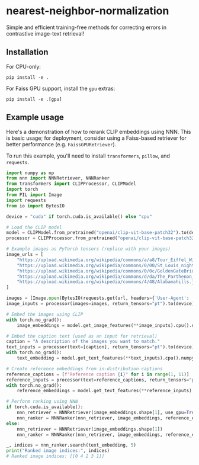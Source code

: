 # nearest-neighbor-normalization
Simple and efficient training-free methods for correcting errors in contrastive image-text retrieval!


## Installation

For CPU-only:
```
pip install -e .
```

For Faiss GPU support, install the `gpu` extras:
```
pip install -e .[gpu]
```


## Example usage

Here's a demonstration of how to rerank CLIP embeddings using NNN. This is basic usage; for deployment, consider using a Faiss-based retriever for better performance (e.g. `FaissGPURetriever`).

To run this example, you'll need to install `transformers`, `pillow`, and `requests`.

```python
import numpy as np
from nnn import NNNRetriever, NNNRanker
from transformers import CLIPProcessor, CLIPModel
import torch
from PIL import Image
import requests
from io import BytesIO

device = "cuda" if torch.cuda.is_available() else "cpu"

# Load the CLIP model
model = CLIPModel.from_pretrained("openai/clip-vit-base-patch32").to(device)
processor = CLIPProcessor.from_pretrained("openai/clip-vit-base-patch32")

# Example images as PyTorch tensors (replace with your images)
image_urls = [
    "https://upload.wikimedia.org/wikipedia/commons/a/a8/Tour_Eiffel_Wikimedia_Commons.jpg",
    "https://upload.wikimedia.org/wikipedia/commons/0/00/St_Louis_night_expblend_cropped.jpg",
    "https://upload.wikimedia.org/wikipedia/commons/0/0c/GoldenGateBridge-001.jpg",
    "https://upload.wikimedia.org/wikipedia/commons/d/da/The_Parthenon_in_Athens.jpg",
    "https://upload.wikimedia.org/wikipedia/commons/4/48/Alabamahills.jpg"
]

images = [Image.open(BytesIO(requests.get(url, headers={'User-Agent': 'curl/7.64.1'}).content)) for url in image_urls]
image_inputs = processor(images=images, return_tensors="pt").to(device)

# Embed the images using CLIP
with torch.no_grad():
    image_embeddings = model.get_image_features(**image_inputs).cpu().numpy()  # move back to CPU for NNN

# Embed the caption text (used as an input for retrieval)
caption = "A description of the images you want to match."
text_inputs = processor(text=[caption], return_tensors="pt").to(device)
with torch.no_grad():
    text_embedding = model.get_text_features(**text_inputs).cpu().numpy()

# Create reference embeddings from in-distribution captions
reference_captions = [f"Reference caption {i}" for i in range(1, 11)]
reference_inputs = processor(text=reference_captions, return_tensors="pt", padding=True, truncation=True).to(device)
with torch.no_grad():
    reference_embeddings = model.get_text_features(**reference_inputs).cpu().numpy()

# Perform ranking using NNN
if torch.cuda.is_available():
    nnn_retriever = NNNRetriever(image_embeddings.shape[1], use_gpu=True, gpu_id=0)
    nnn_ranker = NNNRanker(nnn_retriever, image_embeddings, reference_embeddings, alternate_ks=8, batch_size=8, use_gpu=True, gpu_id=0)
else:
    nnn_retriever = NNNRetriever(image_embeddings.shape[1])
    nnn_ranker = NNNRanker(nnn_retriever, image_embeddings, reference_embeddings, alternate_ks=8, batch_size=8)

_, indices = nnn_ranker.search(text_embedding, 5)
print("Ranked image indices:", indices)
# Ranked image indices: [[0 4 2 3 1]]

```
